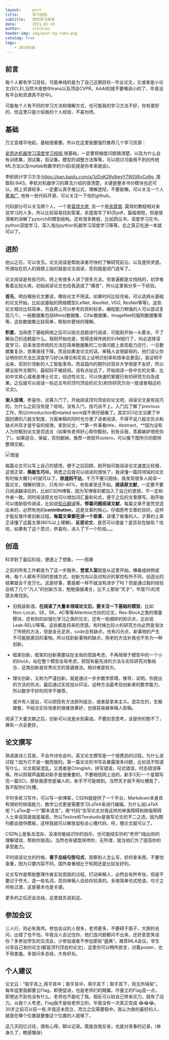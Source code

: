 ```yaml
---
layout:     post
title:      学习经验
subtitle:   我的学习体会
date:       2021-01-10
author:     zztchios
header-img: img/post-bg-take.png
catalog: true
tags:
    - 2020总结
---
```


## 前言

每个人都有学习目标，可能单纯的是为了自己近期目标--毕业论文，又或者是小论文(SCI,EI,当然大佬想中trans以及顶会CVPR，AAAI的就不要嘲讽小的了，毕竟没有平台和资源真不好中)。

可能每个人有不同的学习方法和理解方式，也可能我的学习方法不好，你有更好的，但这里只是介绍我的个人经验，不喜勿喷。

## 基础

万丈高楼平地起，基础很重要。所以在这里我要强烈推荐几个学习资源：

[吴恩达机器学习深度学习视频](https://search.bilibili.com/all?keyword=%E5%90%B4%E6%81%A9%E8%BE%BE&from_source=video_tag),很基础，一定要把梯度问题搞清楚，以及为什么会有训练集，测试集，验证集。模型的调整方法等等。可以掠过可能用不到的传统ML方法以及matlab和数学的介绍(前提是你本来就会)。

李航统计学习方法:https://pan.baidu.com/s/1zDgK28ylbeyY7WGt6yCoRg ,提取码:9i43。李航对机器学习的算法介绍的很清楚，关键是整本书分模块也还可以。网上资源较多，一定要认真手推公式，理解透彻，不要偷懒。可以关注一个人[黄海广](https://github.com/fengdu78), 他有一些代码开源，可以关注一下他的github。

代码部分可以关注两个人，一个是[莫烦大佬](https://mofanpy.com/), 另一个是[余霆嵩](https://github.com/tensor-yu/PyTorch_Tutorial). 莫烦的教程相对来说学习的人多，所以比较容易找到答案，余霆嵩写了85页pdf，篇幅很短，但是很清晰的讲解了pytorch的模型结构。还有很多教程，比如西瓜书，深度学习花书，python深度学习，深入浅出python机器学习深度学习等等。总之真正吃透一本就可以了。

## 进阶

他山之石，可以攻玉。论文阅读是帮助读者尽快的了解研究前沿，以及提供灵感。所谓站在巨人的肩膀上指的就是论文阅读，否则就是闭门造车了。

论文阅读是有技巧的，网上有很多人讲了很多方法，但普遍都是文绉绉的，初学者看着比较头疼。初始阅读论文也给我造成了“痛苦”，所以这里我分享一下经验。

**首先**，明白哪些论文要读，哪些论文不用读。如果时间比较充裕，可以选择从基础的论文开始，比如说基础的网络模型(LeNet, AlexNet, VGG, ResNet等等)。这些论文相对比较简单，而且网上可以参考的资料较多。编程能力稍强的人可以尝试复现几个。一般数据集包括Minist数据集、Cifar数据集、ImageNet的猫狗数据集等等，这些数据集比较简单，帮助你更快的理解。

**积累**，当熟悉了基础网络之后可以结合选题进行阅读，可能刚开始一头雾水，不了解自己的选题是什么。我刚开始也是，觉得选择传统的SVM就行了，何必选择深度学习，后来发现传统的方法在简单数据集的二分类问题上表现能力还行，一旦数据集复杂，效果直线下降。而且如果发论文的话，审稿人会很鄙视的，他们会让你证明你的方法比深度学习好(从理论和实验上证明识别率和效率会更高)，我证明不出来，否则引领新的人工智能革命。而且国内的期刊对双非大学很是不友好，所以建议投外文期刊，最起码不被歧视。话有点扯远了，开始阅读一些中文的文章，比如中文核心或者是博士论文，综述性论文，可以快速的掌握已有的研究方向及成果。之后就可以阅读一些近五年的顶刊顶会的论文(和你研究方向一致或者相近的论文)。

**渐入佳境**，恭喜你，总算入门了。开始阅读顶刊顶会的论文吧，阅读论文是有技巧的。为什么之前没有提？哈哈，没有入门，技巧谈不上。入门后了解了previous工作，所以Introduction和related work就不用仔细看了。其实SCI论文沿袭了中国封建的八股文制度，方面审稿的同时也方便了读者阅读，不得不说八股文优点和缺点共存才是宇宙的规律。拿到论文，**第一件事看title，Abstract，**因为没有人为你甄别论文是否适合（如果有老师好心帮你甄别，别告诉我，羡慕嫉妒恨死你了）。如果适合，保留，否则删掉。推荐一款软件zotero，可以像下图所示的那样整理文献。

![借鉴](https://img-blog.csdnimg.cn/20210110233821811.png?x-oss-process=image,type_ZmFuZ3poZW5naGVpdGk,shadow_10,text_aHR0cHM6Ly9ibG9nLmNzZG4ubmV0L3FxXzMzMzMxNDUx,size_16,color_FFFFFF,t_70)

每篇论文可以写上自己的感悟，便于之后回顾。刚开始可能阅读论文速度比较慢，这很正常，**熟能生巧**嘛。熟悉之后就可以阅读的很快了，我读懂一篇同领域的论文有时候大概1小时就可以了。**欲速则不达**，千万不要只图快，我发现很多人阅读一篇论文，理解的很少，只有30-40%，有些甚至还不如。**阅读原文献**，一定要不要只阅读翻译后的，比如CSDN博客，因为写博客的都加入了自己的思想，不一定和作者一致。同时阅读原文也可以增加词汇量和句式，便于之后的文章撰写。刚开始可以借助软件阅读，比如说[知云翻译](http://www.zhiyunwenxian.com/)等。**带着问题阅读文献**，每篇文章不是凭空造出来的，必然有他的**contribution**，这是文章的核心。仔细思考文章的目的，这样才能反推作者创新过程。**每篇文章都在讲一个故事**，读懂了故事的人，才算的上真正读懂了这篇文章(80%以上理解)。**反思论文**，是否可以借鉴？是否存在缺陷？哈哈，如果有了这个意识，恭喜你，进入了下一个阶段。。。

## 创造

科学到了最后阶段，便遇上了想象。——雨果

之前的所有工作都是为了这一步服务，**登堂入室**就是从这里开始。横看成岭侧成峰，每个人都有不同的思维方式，创新方向以及对知识的掌控有所不同，创造出的结果就会千变万化。这是好事，要是都一样不就没有进步了吗？但是通过我的经验总结了几个“凡人”的创新方法，勉勉强强凑合，比不上那些“天才”，毕竟1%的灵感太难找到。

- 旧瓶装新酒，**在阅读了大量本领域论文后，要关注一下基础的模型**，比如Non-Local，SE，SK，AC等等Attention方向的论文，Res-Block之类的增量模块，还有别的如强化学习之类的论文，还有一些细碎的知识点，比如说Leak-RELU等等。这些都是将来的灵感。有时候比较火的研究方向必然是淘汰了传统的方法，但是金无足赤，code总有缺点，也有闪光点，新事物的产生不可能脱离旧的事物。所以找到新事物的缺点，用老的方法补救也不失为一种创新。

- 框架创新，框架的创新需要站在全局的思路考虑，不再局限于模型中的一个小的block，站在整个模型全局考虑，把现有最先进的方法与实际研究对象结合，这类创新是优秀论文的普遍做法。相对难度较大。

- 理论创新，又称为严谨创新。就是通过一步步数学原理，推导，证明，你提出的方法的优点。最后通过实验加以印证。这种方法最考验创新者的数学能力，所以数学不好的同学不推荐。

  或许有人提出，可以把现有方法排列组合，或者是拿来主义。说实在的，生搬硬套，不结合实际场景的很难效果好，也很容易被审稿人拒稿。

阅读了大量文献之后，创新可以说是水到渠成。不要刻意思考，该是你的跑不了，佛系一点会更好。

## 论文撰写

熟读唐诗三百首，不会作诗也会吟。英文论文撰写是一个很费劲的过程，为什么说过程？因为它不是一蹴而就的。第一篇论文的书写会暴露很多问题，比如说不知道写什么，论文框架混乱。又或者是Chinglish，拼写错误，句式错误，时态错误等等。所以照葫芦画瓢对新手是很重要的。不要相信网上说的，新手3天/一个星期写完一篇SCI，那些我感觉是骗人的，新手不可能做到。当然天才就不用吐槽我了，我不配你们吐槽。

平时多练习写作，可以写一些博客，CSDN就提供了一个平台，Markdown本身具有很好的排版能力，数学公式更是需要学习LaTeX来进行编辑。为什么说LaTeX呢？LaTex是一个“脚本语言”，用“代码”去写论文对我这样的审美障碍和排版障碍人士来说简直就是福音。所以Texlive和Texstudio是我写论文的不二之选，因为期刊都会提供模板，这样我就可以解放鼠标全心撸代码，呸，撸论文就可以了。

CSDN上是鱼龙混杂，没准你能结识你的伯乐，也可能结实你的“老师”(指出你的理解错误，帮助你提高)。当然也有键盘侠喷你，无所谓，就当他们为了提高你的承受能力。

平时阅读论文的时候，**善于总结句型句式**，观察别人怎么写，好的拿来用，不要怕查重，因为只要内容不同，国外查重相比于知网还是比较友好的。

论文写作是帮助整理作者实验思路的过程，打动审稿人，必然会有所夸张，但是不要过于夸大，造一些名词，否则审稿人会给你较真的。多用简单句式短语，句子之间有过渡，这是基本也是关键。

更多的之后还会总结，这里就先说到这。

## 参加会议

三人行，则必有我师。参加会议的人很多，老师更多。不要碍于面子，大胆的去问，出错了也不怕，毕竟没人会记住你，他们连问题都问不出来，还好意思笑话你？多参加学生的交流会，少参加或者不参加那些“盛典”。推荐MLA会议，学生分享自己发的论文(都是顶刊顶会的论文)，这里你可以畅所欲言，对着poster，也不用害羞。多提问多总结，大有好处。

## 个人建议

论文云：“取乎其上,得乎其中；取乎其中，得乎其下；取乎其下，则无所得矣”。每年组里面都要立Flag，即使促进，也是老师们的期冀。尽量立的Flag高一点，即使达不到也没有什么，老师也不能吃了我。相反可以给自己带来压力，就有了动力。从我个人考虑，Flag我不是给老师立的，毕竟没有一次真正完成 :joy::joy::joy:。30岁之前可以狂一些,毕竟还未而立，而立之后需要稳中。我认为做的最好的人，就是在哪个位置就要像这个位置的人就够了。

这几天回忆过往，偶有心得，聊以记录。既是自我反省，也是对青春的记录。(单身久了，瞎感慨:sweat_smile:)